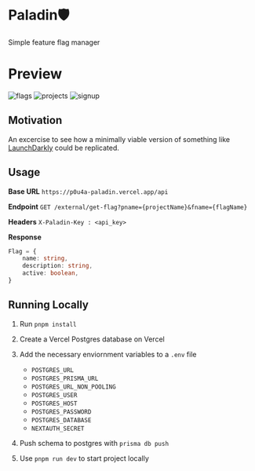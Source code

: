 # Paladin🛡️

Simple feature flag manager

# Preview
![flags](https://github.com/P0u4a/paladin/assets/66873325/e54b778d-ca4a-4e11-80fe-85f2410bb129)
![projects](https://github.com/P0u4a/paladin/assets/66873325/b21cedde-b8b2-4f98-b33f-2452ba397f88)
![signup](https://github.com/P0u4a/paladin/assets/66873325/72c36049-0eec-40c7-9c6e-051a586790b9)

## Motivation

An excercise to see how a minimally viable version of something like [LaunchDarkly](https://launchdarkly.com/) could be replicated.

## Usage

**Base URL**
`https://p0u4a-paladin.vercel.app/api`

**Endpoint**
`GET /external/get-flag?pname={projectName}&fname={flagName}`

**Headers** 
`X-Paladin-Key : <api_key>`

**Response**

```ts
Flag = {
    name: string,
    description: string,
    active: boolean,
}
```

## Running Locally

1. Run `pnpm install`
2. Create a Vercel Postgres database on Vercel
3. Add the necessary enviornment variables to a `.env` file
   - `POSTGRES_URL`
   - `POSTGRES_PRISMA_URL`
   - `POSTGRES_URL_NON_POOLING`
   - `POSTGRES_USER`
   - `POSTGRES_HOST`
   - `POSTGRES_PASSWORD`
   - `POSTGRES_DATABASE`
   - `NEXTAUTH_SECRET`

4. Push schema to postgres with `prisma db push`
5. Use `pnpm run dev` to start project locally
